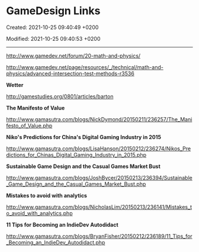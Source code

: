 # GameDesign Links

Created: 2021-10-25 09:40:49 +0200

Modified: 2021-10-25 09:40:53 +0200

---

<http://www.gamedev.net/forum/20-math-and-physics/>


<http://www.gamedev.net/page/resources/_/technical/math-and-physics/advanced-intersection-test-methods-r3536>


**Wetter**

<http://gamestudies.org/0801/articles/barton>



**The Manifesto of Value**

<http://www.gamasutra.com/blogs/NickDymond/20150211/236257/The_Manifesto_of_Value.php>



**Niko's Predictions for China's Digital Gaming Industry in 2015**

<http://www.gamasutra.com/blogs/LisaHanson/20150212/236274/Nikos_Predictions_for_Chinas_Digital_Gaming_Industry_in_2015.php>



**Sustainable Game Design and the Casual Games Market Bust**

<http://www.gamasutra.com/blogs/JoshBycer/20150213/236394/Sustainable_Game_Design_and_the_Casual_Games_Market_Bust.php>



**Mistakes to avoid with analytics**

<http://www.gamasutra.com/blogs/NicholasLim/20150213/236141/Mistakes_to_avoid_with_analytics.php>



**11 Tips for Becoming an IndieDev Autodidact**

<http://www.gamasutra.com/blogs/BryanFisher/20150212/236189/11_Tips_for_Becoming_an_IndieDev_Autodidact.php>
